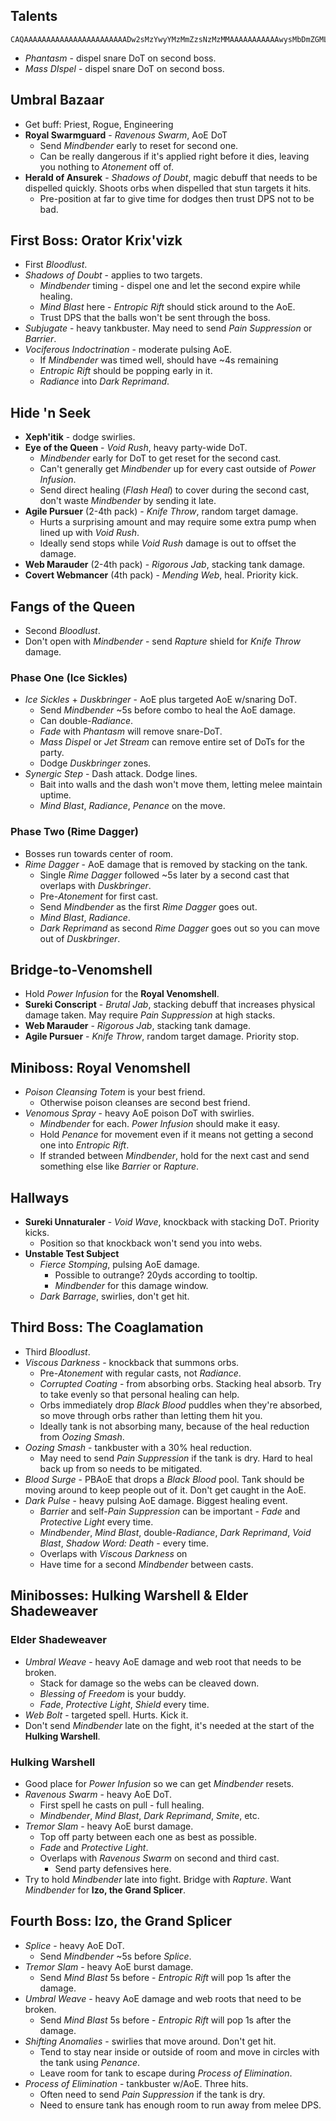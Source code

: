 ## Talents
```
CAQAAAAAAAAAAAAAAAAAAAAAAADw2sMzYwyYMzMmZzsNzMzMMAAAAAAAAAAAwysMbDmZGMLMMGjhZhtZaMxyAmZAQBY2mtNwYzG
```
- _Phantasm_ - dispel snare DoT on second boss.
- _Mass DIspel_ - dispel snare DoT on second boss.
## Umbral Bazaar
- Get buff: Priest, Rogue, Engineering
- **Royal Swarmguard** - _Ravenous Swarm_, AoE DoT
	- Send _Mindbender_ early to reset for second one.
	- Can be really dangerous if it's applied right before it dies, leaving you nothing to _Atonement_ off of.
- **Herald of Ansurek** - _Shadows of Doubt_, magic debuff that needs to be dispelled quickly. Shoots orbs when dispelled that stun targets it hits.
	- Pre-position at far to give time for dodges then trust DPS not to be bad.
## First Boss: Orator Krix'vizk
- First _Bloodlust_.
- _Shadows of Doubt_ - applies to two targets.
	- _Mindbender_ timing - dispel one and let the second expire while healing.
	- _Mind Blast_ here - _Entropic Rift_ should stick around to the AoE.
	- Trust DPS that the balls won't be sent through the boss.
- _Subjugate_ - heavy tankbuster. May need to send _Pain Suppression_ or _Barrier_.
- _Vociferous Indoctrination_ - moderate pulsing AoE.
	- If _Mindbender_ was timed well, should have ~4s remaining
	- _Entropic Rift_ should be popping early in it.
	- _Radiance_ into _Dark Reprimand_.
## Hide 'n Seek
- **Xeph'itik** - dodge swirlies.
- **Eye of the Queen** - _Void Rush_, heavy party-wide DoT.
	- _Mindbender_ early for DoT to get reset for the second cast.
	- Can't generally get _Mindbender_ up for every cast outside of _Power Infusion_.
	- Send direct healing (_Flash Heal_) to cover during the second cast, don't waste _Mindbender_ by sending it late.
- **Agile Pursuer** (2-4th pack)  - _Knife Throw_, random target damage. 
	- Hurts a surprising amount and may require some extra pump when lined up with _Void Rush_.
	- Ideally send stops while _Void Rush_ damage is out to offset the damage.
- **Web Marauder** (2-4th pack) - _Rigorous Jab_, stacking tank damage.
- **Covert Webmancer** (4th pack) - _Mending Web_, heal. Priority kick.
## Fangs of the Queen
- Second _Bloodlust_.
-  Don't open with _Mindbender_ - send _Rapture_ shield for _Knife Throw_ damage.
### Phase One (Ice Sickles)
- _Ice Sickles_ + _Duskbringer_ - AoE plus targeted AoE w/snaring DoT.
	- Send _Mindbender_ ~5s before combo to heal the AoE damage.
	- Can double-_Radiance_.
	- _Fade_ with _Phantasm_ will remove snare-DoT.
	- _Mass Dispel_ or _Jet Stream_ can remove entire set of DoTs for the party.
	- Dodge _Duskbringer_ zones.
- _Synergic Step_ - Dash attack. Dodge lines.
	- Bait into walls and the dash won't move them, letting melee maintain uptime.
	- _Mind Blast_, _Radiance_, _Penance_ on the move.
### Phase Two (Rime Dagger)
- Bosses run towards center of room.
- _Rime Dagger_ - AoE damage that is removed by stacking on the tank.
	- Single _Rime Dagger_ followed ~5s later by a second cast that overlaps with _Duskbringer_.
	- Pre-_Atonement_ for first cast.
	- Send _Mindbender_ as the first _Rime Dagger_ goes out.
	- _Mind Blast_, _Radiance_.
	- _Dark Reprimand_ as second _Rime Dagger_ goes out so you can move out of _Duskbringer_.
## Bridge-to-Venomshell
- Hold _Power Infusion_ for the **Royal Venomshell**.
- **Sureki Conscript** - _Brutal Jab_, stacking debuff that increases physical damage taken. May require _Pain Suppression_ at high stacks.
- **Web Marauder** - _Rigorous Jab_, stacking tank damage.
- **Agile Pursuer** - _Knife Throw_, random target damage. Priority stop.
## Miniboss: Royal Venomshell
- _Poison Cleansing Totem_ is your best friend.
	- Otherwise poison cleanses are second best friend.
- _Venomous Spray_ - heavy AoE poison DoT with swirlies.
	- _Mindbender_ for each. _Power Infusion_ should make it easy.
	- Hold _Penance_ for movement even if it means not getting a second one into _Entropic Rift_.
	- If stranded between _Mindbender_, hold for the next cast and send something else like _Barrier_ or _Rapture_.
## Hallways
- **Sureki Unnaturaler** - _Void Wave_, knockback with stacking DoT. Priority kicks.
	- Position so that knockback won't send you into webs.
- **Unstable Test Subject**
	- _Fierce Stomping_, pulsing AoE damage.
		- Possible to outrange? 20yds according to tooltip.
		- _Mindbender_ for this damage window.
	- _Dark Barrage_, swirlies, don't get hit.
## Third Boss: The Coaglamation
- Third _Bloodlust_.
- _Viscous Darkness_ - knockback that summons orbs.
	- Pre-_Atonement_ with regular casts, not _Radiance_.
	- _Corrupted Coating_ - from absorbing orbs. Stacking heal absorb. Try to take evenly so that personal healing can help.
	- Orbs immediately drop _Black Blood_ puddles when they're absorbed, so move through orbs rather than letting them hit you.
	- Ideally tank is not absorbing many, because of the heal reduction from _Oozing Smash_.
- _Oozing Smash_ - tankbuster with a 30% heal reduction.
	- May need to send _Pain Suppression_ if the tank is dry. Hard to heal back up from so needs to be mitigated.
- _Blood Surge_ - PBAoE that drops a _Black Blood_ pool. Tank should be moving around to keep people out of it. Don't get caught in the AoE.
- _Dark Pulse_ - heavy pulsing AoE damage. Biggest healing event.
	- _Barrier_ and self-_Pain Suppression_ can be important - _Fade_ and _Protective Light_ every time.
	- _Mindbender_, _Mind Blast_, double-_Radiance_, _Dark Reprimand_, _Void Blast_, _Shadow Word: Death_ - every time.
	- Overlaps with _Viscous Darkness_ on
	- Have time for a second _Mindbender_ between casts.
## Minibosses: Hulking Warshell & Elder Shadeweaver
### Elder Shadeweaver
- _Umbral Weave_ - heavy AoE damage and web root that needs to be broken.
	- Stack for damage so the webs can be cleaved down.
	- _Blessing of Freedom_ is your buddy.
	- _Fade_, _Protective Light_, _Shield_ every time.
- _Web Bolt_ - targeted spell. Hurts. Kick it.
- Don't send _Mindbender_ late on the fight, it's needed at the start of the **Hulking Warshell**.
### Hulking Warshell
- Good place for _Power Infusion_ so we can get _Mindbender_ resets.
- _Ravenous Swarm_ - heavy AoE DoT.
	- First spell he casts on pull - full healing.
	- _Mindbender_, _Mind Blast_, _Dark Reprimand_, _Smite_, etc.
- _Tremor Slam_ - heavy AoE burst damage.
	- Top off party between each one as best as possible.
	- _Fade_ and _Protective Light_.
	- Overlaps with _Ravenous Swarm_ on second and third cast.
		- Send party defensives here.
- Try to hold _Mindbender_ late into fight. Bridge with _Rapture_. Want _Mindbender_ for **Izo, the Grand Splicer**.
## Fourth Boss: Izo, the Grand Splicer
- _Splice_ - heavy AoE DoT.
	- Send _Mindbender_ ~5s before _Splice_.
- _Tremor Slam_ - heavy AoE burst damage.
	- Send _Mind Blast_ 5s before - _Entropic Rift_ will pop 1s after the damage.
- _Umbral Weave_ - heavy AoE damage and web roots that need to be broken.
	- Send _Mind Blast_ 5s before - _Entropic Rift_ will pop 1s after the damage.
- _Shifting Anomalies_ - swirlies that move around. Don't get hit.
	- Tend to stay near inside or outside of room and move in circles with the tank using _Penance_.
	- Leave room for tank to escape during _Process of Elimination_.
- _Process of Elimination_ - tankbuster w/AoE. Three hits.
	- Often need to send _Pain Suppression_ if the tank is dry.
	- Need to ensure tank has enough room to run away from melee DPS.
